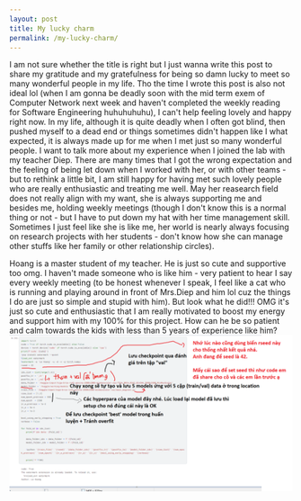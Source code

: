 ```yaml
---
layout: post
title: My lucky charm
permalink: /my-lucky-charm/
---
```


I am not sure whether the title is right but I just wanna write this post to share my gratitude and my gratefulness for being so damn lucky to meet so many wonderful people in my life. Tho the time I wrote this post is also not ideal lol (when I am gonna be deadly soon with the mid term exem of Computer Network next week and haven't completed the weekly reading for Software Engineering huhuhuhuhu), I can't help feeling lovely and happy right now.
In my life, although it is quite deadly when I often got blind, then pushed myself to a dead end or things sometimes didn't happen like I what expected, it is always made up for me when I met just so many wonderful people. I want to talk more about my experience when I joined the lab with my teacher Diep. There are many times that I got the wrong expectation and the feeling of being let down when I worked with her, or with other teams - but to rethink a little bit, I am still happy for having met such lovely people who are really enthusiastic and treating me well. May her reasearch field does not really align with my want, she is always supporting me and besides me, holding weekly meetings (though I don't know this is a normal thing or not - but I have to put down my hat with her time management skill. Sometimes I just feel like she is like me, her world is nearly always focusing on research projects with her students - don't know how she can manage other stuffs like her family or other relationship circles).


Hoang is a master student of my teacher. He is just so cute and supportive too omg. I haven't made someone who is like him - very patient to hear I say every weekly meeting (to be honest whenever I speak, I feel like a cat who is running and playing around in front of Mrs.Diep and him lol cuz the things I do are just so simple and stupid with him). But look what he did!!! OMG it's just so cute and enthusiastic that I am really motivated to boost my energy and support him with my 100% for this project. How can he be so patient and calm towards the kids with less than 5 years of experience like him?
![How he guided us](/images/2024-4-7/hdcb_dung_code_cho_co_va_cac_em.png)